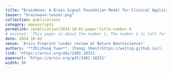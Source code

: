 ```yaml
---
title: "BrainWave: A Brain Signal Foundation Model for Clinical Applications"
teaser: "brainwave-teaser.png"
collection: publications
category: manuscripts
permalink: /publication/2024-10-01-paper-title-number-4
# excerpt: 'This paper is about the number 1. The number 2 is left for future work.'
date: 2024-10-01
venue: 'Arxiv Preprint (under review at Nature Neuroscience)'
authors: '**Zhizhang Yuan**, [Fanqi Shen](https://wajtsq.github.io/), [Meng Li](https://scholar.google.com/citations?user=URMGimgAAAAJ&hl=en), [Yuguo Yu](https://iics.fudan.edu.cn/c8/9b/c43565a641179/page.htm), [Fei Wu](https://scholar.google.com.hk/citations?user=XJLn4MYAAAAJ&hl=en), [Chenhao Tan](https://chenhaot.com/), [Yang Yang](http://yangy.org/)'
link: 'https://arxiv.org/abs/2402.10251'
paperurl: 'https://arxiv.org/pdf/2402.10251'
width: 80
---
```

